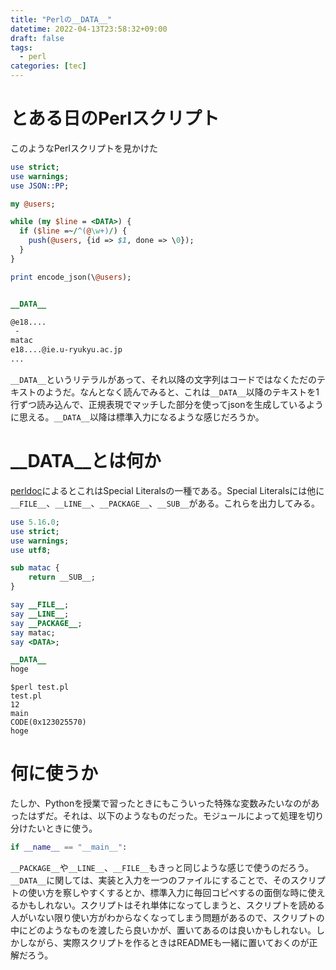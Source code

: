 ```yaml
---
title: "Perlの__DATA__"
datetime: 2022-04-13T23:58:32+09:00
draft: false
tags: 
  - perl
categories: [tec]
---
```


# とある日のPerlスクリプト

このようなPerlスクリプトを見かけた

```perl
use strict;
use warnings;
use JSON::PP;

my @users;

while (my $line = <DATA>) {
  if ($line =~/^(@\w+)/) {
    push(@users, {id => $1, done => \0});
  }
}

print encode_json(\@users);


__DATA__

@e18....
 - 
matac
e18....@ie.u-ryukyu.ac.jp
...
```

`__DATA__`というリテラルがあって、それ以降の文字列はコードではなくただのテキストのようだ。なんとなく読んでみると、これは`__DATA__`以降のテキストを1行ずつ読み込んで、正規表現でマッチした部分を使ってjsonを生成しているように思える。`__DATA__`以降は標準入力になるような感じだろうか。

# __DATA__とは何か

[perldoc](https://perldoc.perl.org/perldata#Special-Literals)によるとこれはSpecial Literalsの一種である。Special Literalsには他に`__FILE__`、`__LINE__`、`__PACKAGE__`、`__SUB__`がある。これらを出力してみる。

```perl
use 5.16.0;
use strict;
use warnings;
use utf8;

sub matac {
    return __SUB__;
}

say __FILE__;
say __LINE__;
say __PACKAGE__;
say matac;
say <DATA>;

__DATA__
hoge
```

```
$perl test.pl
test.pl
12
main
CODE(0x123025570)
hoge
```

# 何に使うか

たしか、Pythonを授業で習ったときにもこういった特殊な変数みたいなのがあったはずだ。それは、以下のようなものだった。モジュールによって処理を切り分けたいときに使う。

```python
if __name__ == "__main__":
```
`__PACKAGE__`や`__LINE__`、`__FILE__`もきっと同じような感じで使うのだろう。
`__DATA__`に関しては、実装と入力を一つのファイルにすることで、そのスクリプトの使い方を察しやすくするとか、標準入力に毎回コピペするの面倒な時に使えるかもしれない。スクリプトはそれ単体になってしまうと、スクリプトを読める人がいない限り使い方がわからなくなってしまう問題があるので、スクリプトの中にどのようなものを渡したら良いかが、置いてあるのは良いかもしれない。しかしながら、実際スクリプトを作るときはREADMEも一緒に置いておくのが正解だろう。